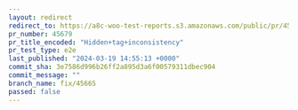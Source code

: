 ```yaml
---
layout: redirect
redirect_to: https://a8c-woo-test-reports.s3.amazonaws.com/public/pr/45679/e2e/index.html
pr_number: 45679
pr_title_encoded: "Hidden+tag+inconsistency"
pr_test_type: e2e
last_published: "2024-03-19 14:55:13 +0000"
commit_sha: 3e7586d996b26ff2a895d3a6f00579311dbec904
commit_message: ""
branch_name: fix/45665
passed: false
---
```

